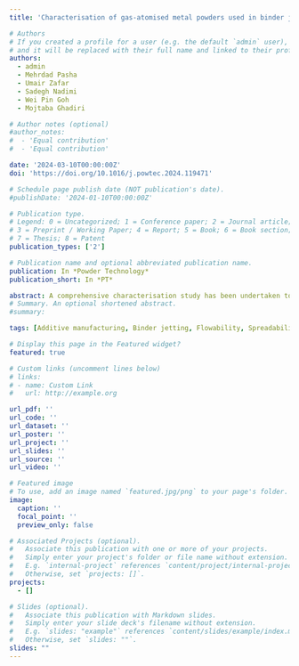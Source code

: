 ```yaml
---
title: 'Characterisation of gas-atomised metal powders used in binder jet 3D printing'

# Authors
# If you created a profile for a user (e.g. the default `admin` user), write the username (folder name) here
# and it will be replaced with their full name and linked to their profile.
authors:
  - admin
  - Mehrdad Pasha
  - Umair Zafar
  - Sadegh Nadimi
  - Wei Pin Goh
  - Mojtaba Ghadiri 

# Author notes (optional)
#author_notes:
#  - 'Equal contribution'
#  - 'Equal contribution'

date: '2024-03-10T00:00:00Z'
doi: 'https://doi.org/10.1016/j.powtec.2024.119471'

# Schedule page publish date (NOT publication's date).
#publishDate: '2024-01-10T00:00:00Z'

# Publication type.
# Legend: 0 = Uncategorized; 1 = Conference paper; 2 = Journal article;
# 3 = Preprint / Working Paper; 4 = Report; 5 = Book; 6 = Book section;
# 7 = Thesis; 8 = Patent
publication_types: ['2']

# Publication name and optional abbreviated publication name.
publication: In *Powder Technology*
publication_short: In *PT*

abstract: A comprehensive characterisation study has been undertaken to examine the flowability and spreadability of two distinct types of gas-atomised metal powders used in Binder Jet 3D printing technology. The experimental characterisation encompasses an analysis of the physical properties of individual particles as well as the flow behaviour of bulk powder. The data gathered from individual particle analysis are subsequently employed in numerical simulations of roller spreading by Discrete Element Method (DEM) to gain valuable insights into the intricate interplay between powder attributes and its spreading characteristics. The findings reveal that employing bulk characterisation tests, such as shear cell tests and compressibility indices, results in contradictory outcomes. Moreover, the spreadability data derived from the DEM simulations do not exhibit a strong correlation with the results obtained from the characterisation of the bulk powder. These results underscore that the flowability of the powder may not necessarily serve as an accurate measure of its spreadability when applied in thin layers for additive manufacturing. This study further establishes a crucial connection between the intrinsic properties of individual particles and the collective behaviour of particles within the bulk material.
# Summary. An optional shortened abstract.
#summary: 

tags: [Additive manufacturing, Binder jetting, Flowability, Spreadability]

# Display this page in the Featured widget?
featured: true

# Custom links (uncomment lines below)
# links:
# - name: Custom Link
#   url: http://example.org

url_pdf: ''
url_code: ''
url_dataset: ''
url_poster: ''
url_project: ''
url_slides: ''
url_source: ''
url_video: ''

# Featured image
# To use, add an image named `featured.jpg/png` to your page's folder.
image:
  caption: ''
  focal_point: ''
  preview_only: false

# Associated Projects (optional).
#   Associate this publication with one or more of your projects.
#   Simply enter your project's folder or file name without extension.
#   E.g. `internal-project` references `content/project/internal-project/index.md`.
#   Otherwise, set `projects: []`.
projects:
  - []

# Slides (optional).
#   Associate this publication with Markdown slides.
#   Simply enter your slide deck's filename without extension.
#   E.g. `slides: "example"` references `content/slides/example/index.md`.
#   Otherwise, set `slides: ""`.
slides: ""
---
```


